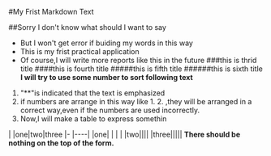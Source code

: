 #My Frist Markdown Text

##Sorry I don't know what should I want to say

- But I won't get error if buiding my words in this way
- This is my frist practical application
- Of course,I will write more reports like this in the future
###this is thrid title
####this is fourth title
#####this is fifth title
######this is sixth title
**I will try to use some number to sort following text**
1. "**"is indicated that the text is emphasized
2. if numbers are arrange in this way like 1. 2. ,they will be arranged in a correct way,even if the numbers are used incorrectly.
3. Now,I will make a table to express somethin

|       |one|two|three
|-       |----|
|one| | | |
|two|||| 
|three|||||
**There should be nothing on the top of the form.**
